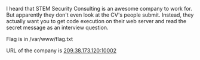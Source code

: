 I heard that STEM Security Consulting is an awesome company to work for. But apparently they don't even look at the CV's people submit. Instead, they actually want you to get code execution on their web server and read the secret message as an interview question.

Flag is in /var/www/flag.txt

URL of the company is [209.38.173.120:10002](http://209.38.173.120:10002)

